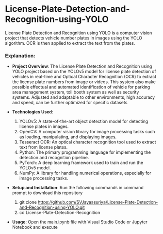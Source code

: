 # License-Plate-Detection-and-Recognition-using-YOLO
License Plate Detection and Recognition using YOLO is a computer vision project that detects vehicle number plates in images using the YOLO algorithm. OCR is then applied to extract the text from the plates.

### Explanation:
- **Project Overview**: The License Plate Detection and Recognition using YOLO project based on the YOLOv5 model for license plate detection of vehicles in real-time and Optical Character Recognition (OCR) to extract the license plate numbers from image or videos. This system also make possible effectual and automated identification of vehicle for parking area management system, toll booth system as well as security systems. Adjusted and adaptable to other environments, high accuracy and speed, can be further optimized for specific datasets.
  
- **Technologies Used**:
    1. YOLOv5: A state-of-the-art object detection model for detecting license plates in images.
    2. OpenCV: A computer vision library for image processing tasks such as loading, manipulating, and displaying images.
    3. Tesseract OCR: An optical character recognition tool used to extract text from license plates.
    4. Python: The primary programming language for implementing the detection and recognition pipeline.
    5. PyTorch: A deep learning framework used to train and run the YOLOv5 model.
    6. NumPy: A library for handling numerical operations, especially for image processing tasks.
  
- **Setup and Installation**: Run the following commands in command prompt to download this repository
    1. git clone https://github.com/SVJayaasuriya/License-Plate-Detection-and-Recognition-using-YOLO.git
    2. cd License-Plate-Detection-Recognition
  
- **Usage**: Open the main.ipynb file with Visual Studio Code or Jupyter Notebook and execute

